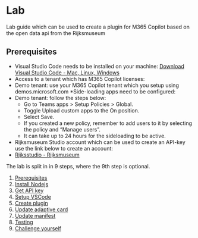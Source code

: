 # Lab

Lab guide which can be used to create a plugin for M365 Copilot based on the open data api from the Rijksmuseum

## Prerequisites

*	Visual Studio Code needs to be installed on your machine: [Download Visual Studio Code - Mac, Linux, Windows](https://code.visualstudio.com/Download)
  * Access to a tenant which has M365 Copilot licenses:
*	Demo tenant: use your M365 Copilot tenant which you setup using demos.microsoft.com
*Side-loading apps need to be configured:
 *	Demo tenant: follow the steps below:
    *	Go to Teams apps > Setup Policies > Global.
    * Toggle Upload custom apps to the On position.
    * Select Save.
    * If you created a new policy, remember to add users to it by selecting the policy and “Manage users”.
    *	It can take up to 24 hours for the sideloading to be active.
*	Rijksmuseum Studio account which can be used to create an API-key use the link below to create an account:
  *	[Rijksstudio - Rijksmuseum](https://www.rijksmuseum.nl/en/rijksstudio)


The lab is split in in 9 steps, where the 9th step is optional.

1. [Prerequisites](step-1-prerequisites.md)
2. [Install Nodejs](step-2-nodejs.md)
3. [Get API key](step-3-get-api-key.md)
4. [Setup VSCode](step-4-setup-vscode.md)
5. [Create plugin](step-5-create-plugin.md)
6. [Update adaptive card](step-6-update-adaptivecard.md)
7. [Update manifest](step-7-update-manifest.md)
8. [Testing](step-8-testing.md)
9. [Challenge yourself](step-9-challenge-yourself.md)